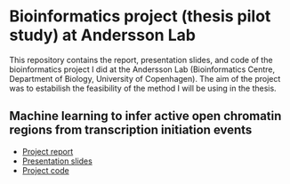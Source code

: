 # Bioinformatics project (thesis pilot study) at Andersson Lab

This repository contains the report, presentation slides, and code of the bioinformatics project I did at the Andersson Lab (Bioinformatics Centre, Department of Biology, University of Copenhagen). 
The aim of the project was to estabilish the feasibility of the method I will be using in the thesis.

## Machine learning to infer active open chromatin regions from transcription initiation events

* [Project report](https://github.com/St3451/Thesis_Pilot_Project_Andersson_Lab/blob/master/Report.pdf)
* [Presentation slides](https://github.com/St3451/Thesis_Pilot_Project_Andersson_Lab/raw/master/Presentation_slides.pptx)
* [Project code](https://github.com/St3451/Thesis_Pilot_Project_Andersson_Lab/tree/master/Code)
